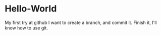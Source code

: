 # Hello-World
My first try at github
I want to create a branch, and commit it.
Finish it, I'll know how to use git.
